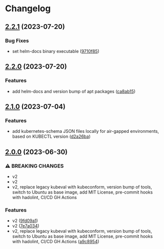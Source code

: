 # Changelog

## [2.2.1](https://github.com/ventx/helm3-ci/compare/2.2.0...2.2.1) (2023-07-20)


### Bug Fixes

* set helm-docs binary executable ([9710f85](https://github.com/ventx/helm3-ci/commit/9710f859f7a7bb30feef860352143c1afdbff787))

## [2.2.0](https://github.com/ventx/helm3-ci/compare/2.1.0...2.2.0) (2023-07-20)


### Features

* add helm-docs and version bump of apt packages ([ca8ab15](https://github.com/ventx/helm3-ci/commit/ca8ab15bac8931b81b1652c4fc228de6d0e4a4c3))

## [2.1.0](https://github.com/ventx/helm3-ci/compare/2.0.0...2.1.0) (2023-07-04)


### Features

* add kubernetes-schema JSON files locally for air-gapped environments, based on KUBECTL version ([d2a26ba](https://github.com/ventx/helm3-ci/commit/d2a26ba1fa5c9ef8dd0f8fbfbafa52dc8b547484))

## [2.0.0](https://github.com/ventx/helm3-ci/compare/1.1.0...2.0.0) (2023-06-30)


### ⚠ BREAKING CHANGES

* v2
* v2
* v2, replace legacy kubeval with kubeconform, version bump of tools, switch to Ubuntu as base image, add MIT License, pre-commit hooks with hadolint, CI/CD GH Actions

### Features

* v2 ([9fd09a1](https://github.com/ventx/helm3-ci/commit/9fd09a1f1cc83f1bcc0cdc54eb9e53abb3eb3f61))
* v2 ([7e7a034](https://github.com/ventx/helm3-ci/commit/7e7a034ab380b1227c52fdb41307663265a4bd86))
* v2, replace legacy kubeval with kubeconform, version bump of tools, switch to Ubuntu as base image, add MIT License, pre-commit hooks with hadolint, CI/CD GH Actions ([a9c8954](https://github.com/ventx/helm3-ci/commit/a9c895476c6eea521dfd9e997fee334aff4a9f9e))
